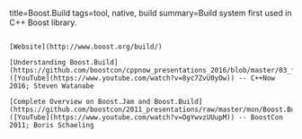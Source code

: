 title=Boost.Build
tags=tool, native, build
summary=Build system first used in C++ Boost library.
~~~~~~

[Website](http://www.boost.org/build/)

[Understanding Boost.Build](https://github.com/boostcon/cppnow_presentations_2016/blob/master/03_friday/understanding_boost_build.pdf) ([YouTube](https://www.youtube.com/watch?v=8yc7ZvU0yOw)) -- C++Now 2016; Steven Watanabe

[Complete Overview on Boost.Jam and Boost.Build](https://github.com/boostcon/2011_presentations/raw/master/mon/Boost.Build.pdf) ([YouTube](https://www.youtube.com/watch?v=OgYwvzUUupM)) -- BoostCon 2011; Boris Schaeling
